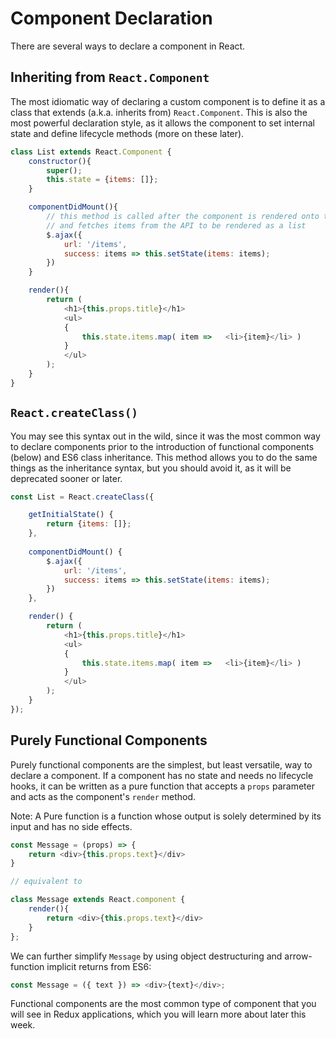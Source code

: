 # Component Declaration

There are several ways to declare a component in React.

## Inheriting from `React.Component`

The most idiomatic way of declaring a custom component is to define it as a class that extends (a.k.a. inherits from) `React.Component`. This is also the most powerful declaration style, as it allows the component to set internal state and define lifecycle methods (more on these later).

```js
class List extends React.Component {
	constructor(){
		super();
		this.state = {items: []};
	}

	componentDidMount(){
		// this method is called after the component is rendered onto the DOM
		// and fetches items from the API to be rendered as a list
		$.ajax({
			url: '/items',
			success: items => this.setState(items: items);
		})
	}

	render(){
		return (
			<h1>{this.props.title}</h1>
			<ul>
			{
				this.state.items.map( item =>	<li>{item}</li> )
			}
			</ul>
		);
	}
}
```

## `React.createClass()`

You may see this syntax out in the wild, since it was the most common way to
declare components prior to the introduction of functional components (below)
and ES6 class inheritance. This method allows you to do the same things as the
inheritance syntax, but you should avoid it, as it will be deprecated sooner or
later.

```js
const List = React.createClass({

	getInitialState() {
		return {items: []};
	},
	
	componentDidMount() {
		$.ajax({
			url: '/items',
			success: items => this.setState(items: items);
		})
	},

	render() {
		return (
			<h1>{this.props.title}</h1>
			<ul>
			{
				this.state.items.map( item =>	<li>{item}</li> )
			}
			</ul>
		);
	}
});
```

## Purely Functional Components

Purely functional components are the simplest, but least versatile, way to
declare a component. If a component has no state and needs no lifecycle hooks,
it can be written as a pure function that accepts a `props` parameter and acts
as the component's `render` method.

Note:  A Pure function is a function whose output is solely determined by its input and has no side effects.

```js
const Message = (props) => {
	return <div>{this.props.text}</div>
}

// equivalent to

class Message extends React.component {
	render(){
		return <div>{this.props.text}</div>
	}
};
```

We can further simplify `Message` by using object destructuring and arrow-function implicit returns from ES6: 

```js
const Message = ({ text }) => <div>{text}</div>;
```

Functional components are the most common type of component that you will see in Redux applications, which you will learn more about later this week.

